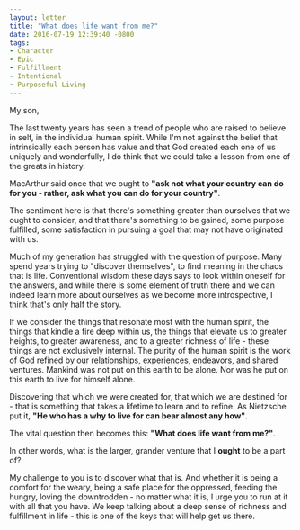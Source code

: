 ```yaml
---
layout: letter
title: "What does life want from me?"
date: 2016-07-19 12:39:40 -0800
tags:
- Character
- Epic
- Fulfillment
- Intentional
- Purposeful Living
---
```



My son,

The last twenty years has seen a trend of people who are raised to believe in self, in the individual human spirit. While I'm not against the belief that intrinsically each person has value and that God created each one of us uniquely and wonderfully, I do think that we could take a lesson from one of the greats in history. 

MacArthur said once that we ought to **"ask not what your country can do for you - rather, ask what you can do for your country"**.

The sentiment here is that there's something greater than ourselves that we ought to consider, and that there's something to be gained, some purpose fulfilled, some satisfaction in pursuing a goal that may not have originated with us. 

Much of my generation has struggled with the question of purpose. Many spend years trying to "discover themselves", to find meaning in the chaos that is life. Conventional wisdom these days says to look within oneself for the answers, and while there is some element of truth there and we can indeed learn more about ourselves as we become more introspective, I think that's only half the story.

If we consider the things that resonate most with the human spirit, the things that kindle a fire deep within us, the things that elevate us to greater heights, to greater awareness, and to a greater richness of life - these things are not exclusively internal. The purity of the human spirit is the work of God refined by our relationships, experiences, endeavors, and shared ventures. Mankind was not put on this earth to be alone. Nor was he put on this earth to live for himself alone. 

Discovering that which we were created for, that which we are destined for - that is something that takes a lifetime to learn and to refine. As Nietzsche put it, **"He who has a why to live for can bear almost any how"**. 

The vital question then becomes this: **"What does life want from me?"**. 

In other words, what is the larger, grander venture that I **ought** to be a part of?

My challenge to you is to discover what that is. And whether it is being a comfort for the weary, being a safe place for the oppressed, feeding the hungry, loving the downtrodden - no matter what it is, I urge you to run at it with all that you have. We keep talking about a deep sense of richness and fulfillment in life - this is one of the keys that will help get us there. 